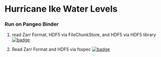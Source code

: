 # Hurricane Ike Water Levels

### Run on Pangeo Binder
1. read Zarr Format, HDF5 via FileChunkStore, and HDF5 via HDF5 library
[![badge](https://img.shields.io/static/v1.svg?logo=Jupyter&label=Pangeo+Binder&message=AWS+us-west-2&color=green)](https://aws-uswest2-binder.pangeo.io/v2/gh/rsignell-usgs/hurricane-ike-water-levels.git/zarr-hdf5?urlpath=git-pull?repo=https://github.com/rsignell-usgs/hurricane-ike-water-levels%26amp%3Bbranch=master%26amp%3Burlpath=lab/tree/hurricane-ike-water-levels/ike_3ways.ipynb%3Fautodecode)

2. Read Zarr Format and HDF5 via fsspec
[![badge](https://img.shields.io/static/v1.svg?logo=Jupyter&label=Pangeo+Binder&message=AWS+us-west-2&color=orange)](https://aws-uswest2-binder.pangeo.io/v2/gh/rsignell-usgs/hurricane-ike-water-levels.git/zarr-hdf5?urlpath=git-pull?repo=https://github.com/rsignell-usgs/hurricane-ike-water-levels%26amp%3Bbranch=master%26amp%3Burlpath=lab/tree/hurricane-ike-water-levels/ike_fsspec4hdf5_vs_zarr.ipynb%3Fautodecode)



